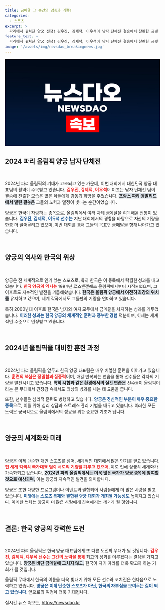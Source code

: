 ```yaml
---
title: 금메달 그 순간의 감동과 기쁨!
categories:
  - 스포츠
excerpt: >
  파리에서 펼쳐진 양궁 전쟁! 김우진, 김제덕, 이우석이 남자 단체전 결승에서 찬란한 금빛 기념촬영! 그들의 승리 순간을 놓치지 마세요!
feature_text: >
  파리에서 펼쳐진 양궁 전쟁! 김우진, 김제덕, 이우석이 남자 단체전 결승에서 찬란한 금빛 기념촬영! 그들의 승리 순간을 놓치지 마세요!
image: '/assets/img/newsdao_breakingnews.jpg'
---
```


<p><img src="/assets/img/newsdao_breakingnews.jpg" alt="implanttips 속보" /></p>

<h2 data-ke-size="size26">2024 파리 올림픽 양궁 남자 단체전</h2>

<p data-ke-size="size16">&nbsp;</p>

<p>2024년 파리 올림픽의 기대가 고조되고 있는 가운데, 이번 대회에서 대한민국 양궁 대표팀의 활약이 주목받고 있습니다. <b><span style="color: #ee2323;">김우진, 김제덕, 이우석</span></b>이 이끄는 남자 단체전 팀이 결승에 진출한 모습은 많은 이들에게 감동과 희망을 주었습니다. <b><span style="background-color: #21538527;">프랑스 파리 앵발리드에서 열린 결승은</span></b> 그들의 노력과 열정이 빛나는 순간이었습니다. </p>

<p>양궁은 한국이 자랑하는 종목으로, 올림픽에서 여러 차례 금메달을 획득해온 전통이 있습니다. <b><span style="color: #1a5490;">김우진, 김제덕, 이우석 선수는</span></b> 지난 대회에서의 경험을 바탕으로 자신의 기량을 한층 더 끌어올리고 있으며, 이번 대회를 통해 그들의 목표인 금메달을 향해 나아가고 있습니다.</p>

<p data-ke-size="size16">&nbsp;</p>

<h2 data-ke-size="size26">양궁의 역사와 한국의 위상</h2>

<p data-ke-size="size16">&nbsp;</p>

<p>양궁은 전 세계적으로 인기 있는 스포츠로, 특히 한국은 이 종목에서 탁월한 성과를 내고 있습니다. <b><span style="color: #ee2323;">한국 양궁의 역사는</span></b> 1984년 로스앤젤레스 올림픽에서부터 시작되었으며, 그 이후로도 지속적인 발전을 거듭해왔습니다. <b><span style="background-color: #21538527;">한국은 올림픽 양궁에서 여전히 최강의 위치를</span></b> 유지하고 있으며, 세계 각국에서도 그들만의 기량을 연마하고 있습니다.</p>

<p>특히 2000년대 이후로 한국은 남자와 여자 모두에서 금메달을 차지하는 성과를 거두었습니다. <b><span style="color: #1a5490;">이러한 성과는 한국 양궁의 체계적인 훈련과 풍부한 경험</span></b> 덕분이며, 이제는 세계적인 수준으로 인정받고 있습니다. </p>

<p data-ke-size="size16">&nbsp;</p>

<h2 data-ke-size="size26">2024년 올림픽을 대비한 훈련 과정</h2>

<p data-ke-size="size16">&nbsp;</p>

<p>2024년 파리 올림픽을 앞두고 한국 양궁 대표팀은 매우 치열한 훈련을 이어가고 있습니다. <b><span style="color: #ee2323;">훈련의 핵심은 정밀함과 집중력</span></b>이며, 매일 반복되는 연습을 통해 선수들은 각자의 기량을 발전시키고 있습니다. <b><span style="background-color: #21538527;">특히 시합과 같은 환경에서의 실전 연습은</span></b> 선수들이 올림픽이라는 큰 무대에서 긴장감 속에서도 최상의 성과를 내는 데 도움을 줍니다.</p>

<p>또한, 선수들은 심리적 훈련도 병행하고 있습니다. <b><span style="color: #1a5490;">양궁은 정신적인 부분이 매우 중요한 종목</span></b>으로, 이를 위해 심리 상담과 스트레스 관리 기법을 배우고 있습니다. 이러한 모든 노력은 궁극적으로 올림픽에서의 성공을 위한 중요한 기초가 됩니다.</p>

<p data-ke-size="size16">&nbsp;</p>

<h2 data-ke-size="size26">양궁의 세계화와 미래</h2>

<p data-ke-size="size16">&nbsp;</p>

<p>양궁은 이제 단순한 개인 스포츠를 넘어, 세계적인 대회에서 많은 인기를 얻고 있습니다. <b><span style="color: #ee2323;">전 세계 각국의 국가대표 팀이 서로의 기량을 겨루고 있으며,</span></b> 이로 인해 양궁의 세계화가 가속화되고 있습니다. <b><span style="background-color: #21538527;">2024년 파리 올림픽에서는 더욱 많은 국가가 양궁 종목에 참여할 것으로 예상되며,</span></b> 이는 양궁의 지속적인 발전을 의미합니다.</p>

<p>양궁은 또한 다양한 프로그램이나 이벤트와 결합되어 사람들에게 더 많은 사랑을 받고 있습니다. <b><span style="color: #1a5490;">미래에는 스포츠 축제와 결합된 양궁 대회가 개최될 가능성도</span></b> 높아지고 있습니다. 이러한 변화는 양궁이 더 많은 사람에게 친숙해지는 계기가 될 것입니다.</p>

<p data-ke-size="size16">&nbsp;</p>

<h2 data-ke-size="size26">결론: 한국 양궁의 강력한 도전</h2>

<p data-ke-size="size16">&nbsp;</p>

<p>2024년 파리 올림픽은 한국 양궁 대표팀에게 또 다른 도전의 무대가 될 것입니다. <b><span style="color: #ee2323;">김우진, 김제덕, 이우석 선수는 그간의 노력을 통해</span></b> 최고의 성과를 이루겠다는 결심을 가지고 있습니다. <b><span style="background-color: #21538527;">양궁은 비단 금메달에 그치지 않고,</span></b> 한국이 자기 자리를 더욱 확고히 하는 기회가 될 것입니다.</p>

<p>올림픽 무대에서 한국의 이름을 더욱 빛내기 위해 모든 선수와 코치진은 한마음으로 노력하고 있습니다. <b><span style="color: #1a5490;">양궁은 이제 단순한 스포츠가 아닌, 한국의 자부심을 보여주는 길이 되고 있습니다.</span></b> 앞으로의 여정이 더욱 기대됩니다.</p>
실시간 뉴스 속보는, <a href="https://newsdao.kr" rel="dofollow">https://newsdao.kr</a>


